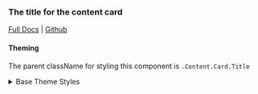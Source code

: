 ### The title for the content card

[Full Docs](https://react.preview.pinpoint.com/?path=/docs/components-card-title) | [Github](https://github.com/pinpt/react/tree/master/src/components/Card/Title)

#### Theming

The parent className for styling this component is `.Content.Card.Title`

<details>
	<summary>Base Theme Styles</summary>

```css
.Content.Card.Title {
	@apply text-lg font-semibold transition-colors duration-200;
	color: var(--card-title-color);
}

.Content.Card:hover .Title {
	color: var(--card-link-color);
}
```

</details>

